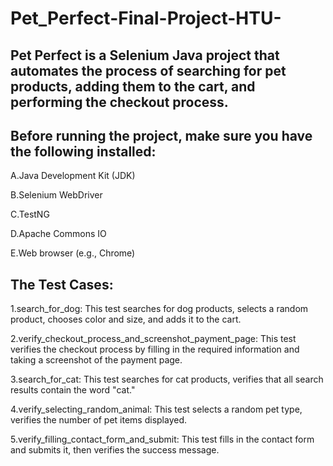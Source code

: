 # Pet_Perfect-Final-Project-HTU-
## Pet Perfect is a Selenium Java project that automates the process of searching for pet products, adding them to the cart, and performing the checkout process.

## Before running the project, make sure you have the following installed:

A.Java Development Kit (JDK)

B.Selenium WebDriver

C.TestNG

D.Apache Commons IO

E.Web browser (e.g., Chrome)


## The Test Cases:

1.search_for_dog: This test searches for dog products, selects a random product, chooses color and size, and adds it to the cart.

2.verify_checkout_process_and_screenshot_payment_page: This test verifies the checkout process by filling in the required information and taking a screenshot of the payment page.

3.search_for_cat: This test searches for cat products, verifies that all search results contain the word "cat."

4.verify_selecting_random_animal: This test selects a random pet type, verifies the number of pet items displayed.

5.verify_filling_contact_form_and_submit: This test fills in the contact form and submits it, then verifies the success message.
